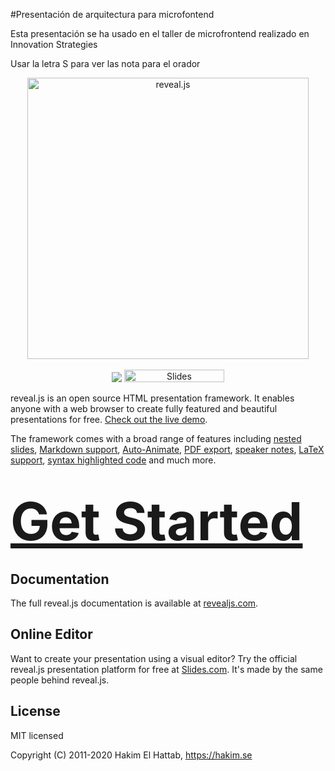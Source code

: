 #Presentación de arquitectura para microfontend

Esta presentación se ha usado en el taller de microfrontend realizado en Innovation Strategies

Usar la letra S para ver las nota para el orador



<p align="center">
  <a href="https://revealjs.com">
  <img src="https://hakim-static.s3.amazonaws.com/reveal-js/logo/v1/reveal-black-text.svg" alt="reveal.js" width="450">
  </a>
  <br><br>
  <a href="https://github.com/hakimel/reveal.js/actions"><img src="https://github.com/hakimel/reveal.js/workflows/tests/badge.svg"></a>
  <a href="https://slides.com/"><img src="https://s3.amazonaws.com/static.slid.es/images/slides-github-banner-320x40.png?1" alt="Slides" width="160" height="20"></a>
</p>

reveal.js is an open source HTML presentation framework. It enables anyone with a web browser to create fully featured and beautiful presentations for free. [Check out the live demo](https://revealjs.com/).

The framework comes with a broad range of features including [nested slides](https://revealjs.com/vertical-slides/), [Markdown support](https://revealjs.com/markdown/), [Auto-Animate](https://revealjs.com/auto-animate/), [PDF export](https://revealjs.com/pdf-export/), [speaker notes](https://revealjs.com/speaker-view/), [LaTeX support](https://revealjs.com/math/), [syntax highlighted code](https://revealjs.com/code/) and much more.

<h1>
  <a href="https://revealjs.com/installation" style="font-size: 3em;">Get Started</a>
</h1>

## Documentation
The full reveal.js documentation is available at [revealjs.com](https://revealjs.com).

## Online Editor
Want to create your presentation using a visual editor? Try the official reveal.js presentation platform for free at [Slides.com](https://slides.com). It's made by the same people behind reveal.js.

## License

MIT licensed

Copyright (C) 2011-2020 Hakim El Hattab, https://hakim.se
